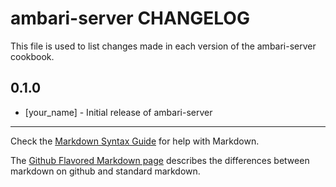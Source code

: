 ambari-server CHANGELOG
=======================

This file is used to list changes made in each version of the ambari-server cookbook.

0.1.0
-----
- [your_name] - Initial release of ambari-server

- - -
Check the [Markdown Syntax Guide](http://daringfireball.net/projects/markdown/syntax) for help with Markdown.

The [Github Flavored Markdown page](http://github.github.com/github-flavored-markdown/) describes the differences between markdown on github and standard markdown.
